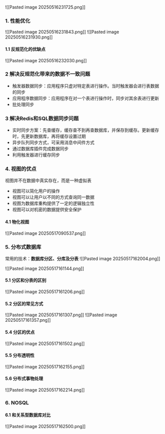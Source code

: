 ![[Pasted image 20250516231725.png]]
### 1. 性能优化
![[Pasted image 20250516231843.png]]
![[Pasted image 20250516231930.png]]
#### 1.1 反规范化的优缺点
![[Pasted image 20250516232030.png]]
### 2 解决反规范化带来的数据不一致问题

+ 触发器数据同步：应用程序只虚对特定表进行操作。当时触发器会进行表数据的同步
+ 应用程序数据同步：应用程序在对一个表进行操作时，同步对其余表进行更新
+ 批处理同步

### 3 解决Redis和SQL数据同步问题

+ 实时同步方案：先查缓存，缓存查不到再查数据库，并保存到缓存。更新缓存时，先更新数据库，再将缓存设置过期
+ 异步队列同步方式，可采用消息中间件方式
+ 通过数据库插件完成数据同步
+ 利用触发器进行缓存同步

### 4. 视图的优点
视图并不在数据中真实存在，而是一种虚拟表
+ 视图可以简化用户的操作
+ 视图可以让用户以不同的方式查询同一数据
+ 视图为数据库重构提供了一定的逻辑独立性
+ 视图可以对机密的数据提供安全保护

#### 4.1 物化视图
![[Pasted image 20250517090537.png]]
### 5. 分布式数据库
常用的技术：**数据库分区、分库及分表**
![[Pasted image 20250517162004.png]]

![[Pasted image 20250517161144.png]]
#### 5.1 分区和分表的区别
![[Pasted image 20250517161206.png]]
#### 5.2 分区的常见方式
![[Pasted image 20250517161307.png]]
![[Pasted image 20250517161357.png]]
#### 5.4 分区的优点
![[Pasted image 20250517161502.png]]
#### 5.5 分布透明性
![[Pasted image 20250517162155.png]]
#### 5.6 分布式事物处理
![[Pasted image 20250517162214.png]]
### 6. NOSQL
#### 6.1 和关系型数据库对比
![[Pasted image 20250517162500.png]]










